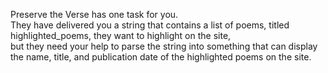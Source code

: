 Preserve the Verse has one task for you. <br />
They have delivered you a string that contains a list of poems, titled highlighted_poems, they want to highlight on the site, <br /> but they need your help to parse the string into something that can display the name, title, and publication date of the highlighted poems on the site.
